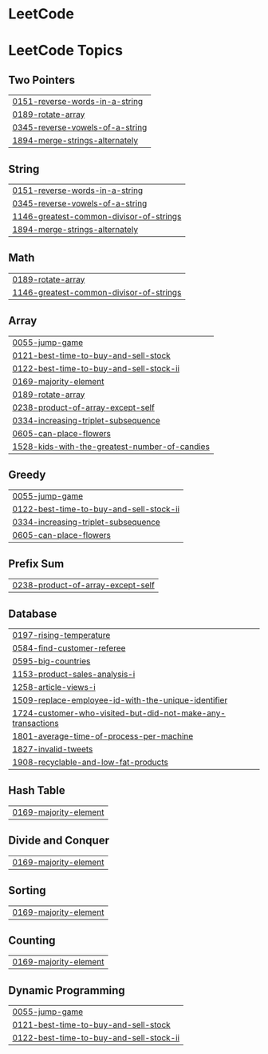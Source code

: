 # LeetCode
<!---LeetCode Topics Start-->
# LeetCode Topics
## Two Pointers
|  |
| ------- |
| [0151-reverse-words-in-a-string](https://github.com/khaledAlssadny/LeetCode/tree/master/0151-reverse-words-in-a-string) |
| [0189-rotate-array](https://github.com/khaledAlssadny/LeetCode/tree/master/0189-rotate-array) |
| [0345-reverse-vowels-of-a-string](https://github.com/khaledAlssadny/LeetCode/tree/master/0345-reverse-vowels-of-a-string) |
| [1894-merge-strings-alternately](https://github.com/khaledAlssadny/LeetCode/tree/master/1894-merge-strings-alternately) |
## String
|  |
| ------- |
| [0151-reverse-words-in-a-string](https://github.com/khaledAlssadny/LeetCode/tree/master/0151-reverse-words-in-a-string) |
| [0345-reverse-vowels-of-a-string](https://github.com/khaledAlssadny/LeetCode/tree/master/0345-reverse-vowels-of-a-string) |
| [1146-greatest-common-divisor-of-strings](https://github.com/khaledAlssadny/LeetCode/tree/master/1146-greatest-common-divisor-of-strings) |
| [1894-merge-strings-alternately](https://github.com/khaledAlssadny/LeetCode/tree/master/1894-merge-strings-alternately) |
## Math
|  |
| ------- |
| [0189-rotate-array](https://github.com/khaledAlssadny/LeetCode/tree/master/0189-rotate-array) |
| [1146-greatest-common-divisor-of-strings](https://github.com/khaledAlssadny/LeetCode/tree/master/1146-greatest-common-divisor-of-strings) |
## Array
|  |
| ------- |
| [0055-jump-game](https://github.com/khaledAlssadny/LeetCode/tree/master/0055-jump-game) |
| [0121-best-time-to-buy-and-sell-stock](https://github.com/khaledAlssadny/LeetCode/tree/master/0121-best-time-to-buy-and-sell-stock) |
| [0122-best-time-to-buy-and-sell-stock-ii](https://github.com/khaledAlssadny/LeetCode/tree/master/0122-best-time-to-buy-and-sell-stock-ii) |
| [0169-majority-element](https://github.com/khaledAlssadny/LeetCode/tree/master/0169-majority-element) |
| [0189-rotate-array](https://github.com/khaledAlssadny/LeetCode/tree/master/0189-rotate-array) |
| [0238-product-of-array-except-self](https://github.com/khaledAlssadny/LeetCode/tree/master/0238-product-of-array-except-self) |
| [0334-increasing-triplet-subsequence](https://github.com/khaledAlssadny/LeetCode/tree/master/0334-increasing-triplet-subsequence) |
| [0605-can-place-flowers](https://github.com/khaledAlssadny/LeetCode/tree/master/0605-can-place-flowers) |
| [1528-kids-with-the-greatest-number-of-candies](https://github.com/khaledAlssadny/LeetCode/tree/master/1528-kids-with-the-greatest-number-of-candies) |
## Greedy
|  |
| ------- |
| [0055-jump-game](https://github.com/khaledAlssadny/LeetCode/tree/master/0055-jump-game) |
| [0122-best-time-to-buy-and-sell-stock-ii](https://github.com/khaledAlssadny/LeetCode/tree/master/0122-best-time-to-buy-and-sell-stock-ii) |
| [0334-increasing-triplet-subsequence](https://github.com/khaledAlssadny/LeetCode/tree/master/0334-increasing-triplet-subsequence) |
| [0605-can-place-flowers](https://github.com/khaledAlssadny/LeetCode/tree/master/0605-can-place-flowers) |
## Prefix Sum
|  |
| ------- |
| [0238-product-of-array-except-self](https://github.com/khaledAlssadny/LeetCode/tree/master/0238-product-of-array-except-self) |
## Database
|  |
| ------- |
| [0197-rising-temperature](https://github.com/khaledAlssadny/LeetCode/tree/master/0197-rising-temperature) |
| [0584-find-customer-referee](https://github.com/khaledAlssadny/LeetCode/tree/master/0584-find-customer-referee) |
| [0595-big-countries](https://github.com/khaledAlssadny/LeetCode/tree/master/0595-big-countries) |
| [1153-product-sales-analysis-i](https://github.com/khaledAlssadny/LeetCode/tree/master/1153-product-sales-analysis-i) |
| [1258-article-views-i](https://github.com/khaledAlssadny/LeetCode/tree/master/1258-article-views-i) |
| [1509-replace-employee-id-with-the-unique-identifier](https://github.com/khaledAlssadny/LeetCode/tree/master/1509-replace-employee-id-with-the-unique-identifier) |
| [1724-customer-who-visited-but-did-not-make-any-transactions](https://github.com/khaledAlssadny/LeetCode/tree/master/1724-customer-who-visited-but-did-not-make-any-transactions) |
| [1801-average-time-of-process-per-machine](https://github.com/khaledAlssadny/LeetCode/tree/master/1801-average-time-of-process-per-machine) |
| [1827-invalid-tweets](https://github.com/khaledAlssadny/LeetCode/tree/master/1827-invalid-tweets) |
| [1908-recyclable-and-low-fat-products](https://github.com/khaledAlssadny/LeetCode/tree/master/1908-recyclable-and-low-fat-products) |
## Hash Table
|  |
| ------- |
| [0169-majority-element](https://github.com/khaledAlssadny/LeetCode/tree/master/0169-majority-element) |
## Divide and Conquer
|  |
| ------- |
| [0169-majority-element](https://github.com/khaledAlssadny/LeetCode/tree/master/0169-majority-element) |
## Sorting
|  |
| ------- |
| [0169-majority-element](https://github.com/khaledAlssadny/LeetCode/tree/master/0169-majority-element) |
## Counting
|  |
| ------- |
| [0169-majority-element](https://github.com/khaledAlssadny/LeetCode/tree/master/0169-majority-element) |
## Dynamic Programming
|  |
| ------- |
| [0055-jump-game](https://github.com/khaledAlssadny/LeetCode/tree/master/0055-jump-game) |
| [0121-best-time-to-buy-and-sell-stock](https://github.com/khaledAlssadny/LeetCode/tree/master/0121-best-time-to-buy-and-sell-stock) |
| [0122-best-time-to-buy-and-sell-stock-ii](https://github.com/khaledAlssadny/LeetCode/tree/master/0122-best-time-to-buy-and-sell-stock-ii) |
<!---LeetCode Topics End-->